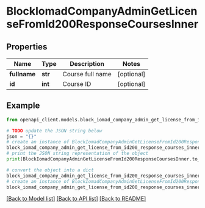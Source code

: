 # BlockIomadCompanyAdminGetLicenseFromId200ResponseCoursesInner


## Properties

Name | Type | Description | Notes
------------ | ------------- | ------------- | -------------
**fullname** | **str** | Course full name | [optional] 
**id** | **int** | Course ID | [optional] 

## Example

```python
from openapi_client.models.block_iomad_company_admin_get_license_from_id200_response_courses_inner import BlockIomadCompanyAdminGetLicenseFromId200ResponseCoursesInner

# TODO update the JSON string below
json = "{}"
# create an instance of BlockIomadCompanyAdminGetLicenseFromId200ResponseCoursesInner from a JSON string
block_iomad_company_admin_get_license_from_id200_response_courses_inner_instance = BlockIomadCompanyAdminGetLicenseFromId200ResponseCoursesInner.from_json(json)
# print the JSON string representation of the object
print(BlockIomadCompanyAdminGetLicenseFromId200ResponseCoursesInner.to_json())

# convert the object into a dict
block_iomad_company_admin_get_license_from_id200_response_courses_inner_dict = block_iomad_company_admin_get_license_from_id200_response_courses_inner_instance.to_dict()
# create an instance of BlockIomadCompanyAdminGetLicenseFromId200ResponseCoursesInner from a dict
block_iomad_company_admin_get_license_from_id200_response_courses_inner_from_dict = BlockIomadCompanyAdminGetLicenseFromId200ResponseCoursesInner.from_dict(block_iomad_company_admin_get_license_from_id200_response_courses_inner_dict)
```
[[Back to Model list]](../README.md#documentation-for-models) [[Back to API list]](../README.md#documentation-for-api-endpoints) [[Back to README]](../README.md)


